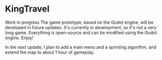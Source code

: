 # KingTravel
Work in progress The game prototype, based on the Godot engine, will be developed in future updates. It's currently in development, so it's not a very long game. Everything is open-source and can be modified using the Godot engine. 
Enjoy!

In the next update, I plan to add a main menu and a sprinting algorithm, and extend the map to about 1 hour of gameplay.

